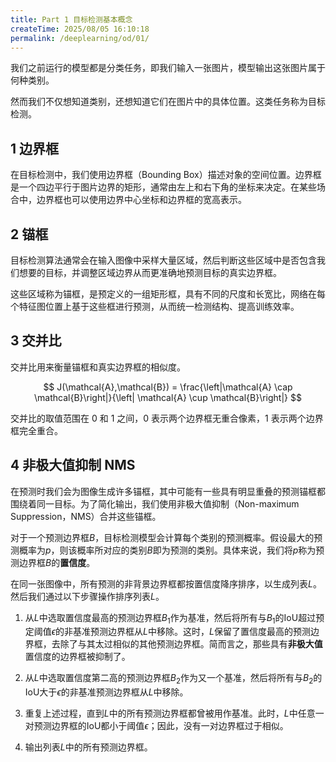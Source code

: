 ```yaml
---
title: Part 1 目标检测基本概念
createTime: 2025/08/05 16:10:18
permalink: /deeplearning/od/01/
---
```


我们之前运行的模型都是分类任务，即我们输入一张图片，模型输出这张图片属于何种类别。

然而我们不仅想知道类别，还想知道它们在图片中的具体位置。这类任务称为目标检测。

## 1 边界框

在目标检测中，我们使用边界框（Bounding Box）描述对象的空间位置。边界框是一个四边平行于图片边界的矩形，通常由左上和右下角的坐标来决定。在某些场合中，边界框也可以使用边界中心坐标和边界框的宽高表示。

## 2 锚框

目标检测算法通常会在输入图像中采样大量区域，然后判断这些区域中是否包含我们想要的目标，并调整区域边界从而更准确地预测目标的真实边界框。

这些区域称为锚框，是预定义的一组矩形框，具有不同的尺度和长宽比，网络在每个特征图位置上基于这些框进行预测，从而统一检测结构、提高训练效率。

## 3 交并比

交并比用来衡量锚框和真实边界框的相似度。

$$
J(\mathcal{A},\mathcal{B}) = \frac{\left|\mathcal{A} \cap \mathcal{B}\right|}{\left| \mathcal{A} \cup \mathcal{B}\right|}
$$

交并比的取值范围在 0 和 1 之间，0 表示两个边界框无重合像素，1 表示两个边界框完全重合。

## 4 非极大值抑制 NMS

在预测时我们会为图像生成许多锚框，其中可能有一些具有明显重叠的预测锚框都围绕着同一目标。为了简化输出，我们使用非极大值抑制（Non-maximum Suppression，NMS）合并这些锚框。

对于一个预测边界框$B$，目标检测模型会计算每个类别的预测概率。假设最大的预测概率为$p$，则该概率所对应的类别$B$即为预测的类别。具体来说，我们将$p$称为预测边界框$B$的**置信度**。

在同一张图像中，所有预测的非背景边界框都按置信度降序排序，以生成列表$L$。然后我们通过以下步骤操作排序列表$L$。

1. 从$L$中选取置信度最高的预测边界框$B_1$作为基准，然后将所有与$B_1$的IoU超过预定阈值$\epsilon$的非基准预测边界框从$L$中移除。这时，$L$保留了置信度最高的预测边界框，去除了与其太过相似的其他预测边界框。简而言之，那些具有**非极大值**置信度的边界框被抑制了。

2. 从$L$中选取置信度第二高的预测边界框$B_2$作为又一个基准，然后将所有与$B_2$的IoU大于$\epsilon$的非基准预测边界框从$L$中移除。

3. 重复上述过程，直到$L$中的所有预测边界框都曾被用作基准。此时，$L$中任意一对预测边界框的IoU都小于阈值$\epsilon$；因此，没有一对边界框过于相似。

4. 输出列表$L$中的所有预测边界框。